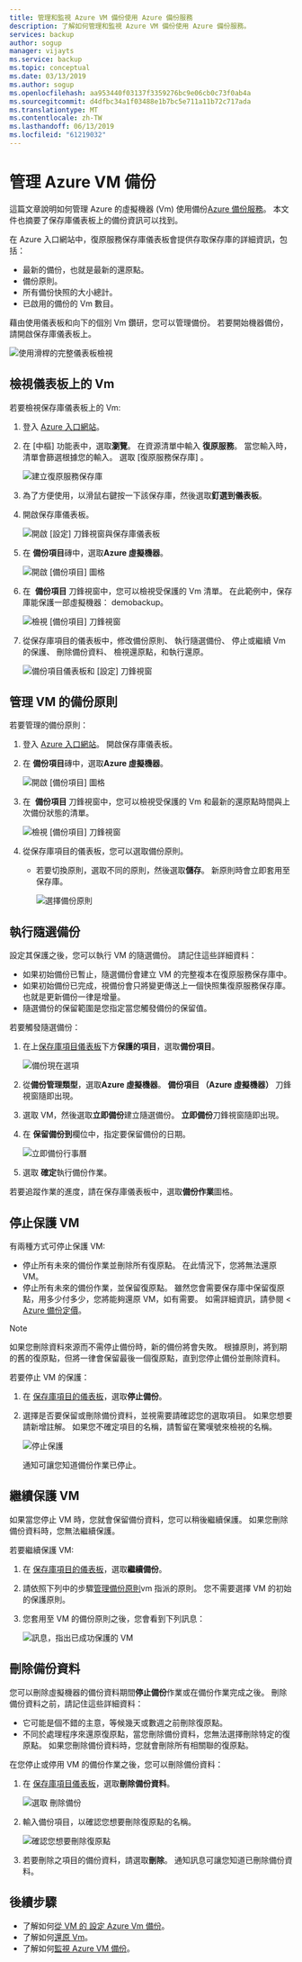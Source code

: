 ```yaml
---
title: 管理和監視 Azure VM 備份使用 Azure 備份服務
description: 了解如何管理和監視 Azure VM 備份使用 Azure 備份服務。
services: backup
author: sogup
manager: vijayts
ms.service: backup
ms.topic: conceptual
ms.date: 03/13/2019
ms.author: sogup
ms.openlocfilehash: aa953440f03137f3359276bc9e06cb0c73f0ab4a
ms.sourcegitcommit: d4dfbc34a1f03488e1b7bc5e711a11b72c717ada
ms.translationtype: MT
ms.contentlocale: zh-TW
ms.lasthandoff: 06/13/2019
ms.locfileid: "61219032"
---
```

# <a name="manage-azure-vm-backups"></a>管理 Azure VM 備份

這篇文章說明如何管理 Azure 的虛擬機器 (Vm) 使用備份[Azure 備份服務](backup-overview.md)。 本文件也摘要了保存庫儀表板上的備份資訊可以找到。


在 Azure 入口網站中，復原服務保存庫儀表板會提供存取保存庫的詳細資訊，包括：

* 最新的備份，也就是最新的還原點。
* 備份原則。
* 所有備份快照的大小總計。
* 已啟用的備份的 Vm 數目。

藉由使用儀表板和向下的個別 Vm 鑽研，您可以管理備份。 若要開始機器備份，請開啟保存庫儀表板上。

![使用滑桿的完整儀表板檢視](./media/backup-azure-manage-vms/bottom-slider.png)

## <a name="view-vms-on-the-dashboard"></a>檢視儀表板上的 Vm

若要檢視保存庫儀表板上的 Vm:

1. 登入 [Azure 入口網站](https://portal.azure.com/)。
2. 在 [中樞] 功能表中，選取**瀏覽**。 在資源清單中輸入 **復原服務**。 當您輸入時，清單會篩選根據您的輸入。 選取 [復原服務保存庫]  。

    ![建立復原服務保存庫](./media/backup-azure-manage-vms/browse-to-rs-vaults.png)

3. 為了方便使用，以滑鼠右鍵按一下該保存庫，然後選取**釘選到儀表板**。
4. 開啟保存庫儀表板。

    ![開啟 [設定] 刀鋒視窗與保存庫儀表板](./media/backup-azure-manage-vms/full-view-rs-vault.png)

5. 在 **備份項目**磚中，選取**Azure 虛擬機器**。

    ![開啟 [備份項目] 圖格](./media/backup-azure-manage-vms/contoso-vault-1606.png)

6. 在  **備份項目** 刀鋒視窗中，您可以檢視受保護的 Vm 清單。 在此範例中，保存庫能保護一部虛擬機器： demobackup。  

    ![檢視 [備份項目] 刀鋒視窗](./media/backup-azure-manage-vms/backup-items-blade-select-item.png)

7. 從保存庫項目的儀表板中，修改備份原則、 執行隨選備份、 停止或繼續 Vm 的保護、 刪除備份資料、 檢視還原點，和執行還原。

    ![備份項目儀表板和 [設定] 刀鋒視窗](./media/backup-azure-manage-vms/item-dashboard-settings.png)

## <a name="manage-backup-policy-for-a-vm"></a>管理 VM 的備份原則

若要管理的備份原則：

1. 登入 [Azure 入口網站](https://portal.azure.com/)。 開啟保存庫儀表板。
2. 在 **備份項目**磚中，選取**Azure 虛擬機器**。

    ![開啟 [備份項目] 圖格](./media/backup-azure-manage-vms/contoso-vault-1606.png)

3. 在  **備份項目** 刀鋒視窗中，您可以檢視受保護的 Vm 和最新的還原點時間與上次備份狀態的清單。

    ![檢視 [備份項目] 刀鋒視窗](./media/backup-azure-manage-vms/backup-items-blade-select-item.png)

4. 從保存庫項目的儀表板，您可以選取備份原則。

   * 若要切換原則，選取不同的原則，然後選取**儲存**。 新原則時會立即套用至保存庫。

     ![選擇備份原則](./media/backup-azure-manage-vms/backup-policy-create-new.png)

## <a name="run-an-on-demand-backup"></a>執行隨選備份
設定其保護之後，您可以執行 VM 的隨選備份。 請記住這些詳細資料：

- 如果初始備份已暫止，隨選備份會建立 VM 的完整複本在復原服務保存庫中。
- 如果初始備份已完成，視備份會只將變更傳送上一個快照集復原服務保存庫。 也就是更新備份一律是增量。
- 隨選備份的保留範圍是您指定當您觸發備份的保留值。

若要觸發隨選備份：

1. 在上[保存庫項目儀表板](#view-vms-on-the-dashboard)下方**保護的項目**，選取**備份項目**。

    ![備份現在選項](./media/backup-azure-manage-vms/backup-now-button.png)

2. 從**備份管理類型**，選取**Azure 虛擬機器**。 **備份項目 （Azure 虛擬機器）** 刀鋒視窗隨即出現。
3. 選取 VM，然後選取**立即備份**建立隨選備份。 **立即備份**刀鋒視窗隨即出現。
4. 在 **保留備份到**欄位中，指定要保留備份的日期。

    ![立即備份行事曆](./media/backup-azure-manage-vms/backup-now-check.png)

5. 選取 **確定**執行備份作業。

若要追蹤作業的進度，請在保存庫儀表板中，選取**備份作業**圖格。

## <a name="stop-protecting-a-vm"></a>停止保護 VM

有兩種方式可停止保護 VM:

- 停止所有未來的備份作業並刪除所有復原點。 在此情況下，您將無法還原 VM。
- 停止所有未來的備份作業，並保留復原點。 雖然您會需要保存庫中保留復原點，用多少付多少，您將能夠還原 VM，如有需要。 如需詳細資訊，請參閱 < [Azure 備份定價](https://azure.microsoft.com/pricing/details/backup/)。

>[!NOTE]
>如果您刪除資料來源而不需停止備份時，新的備份將會失敗。 根據原則，將到期的舊的復原點，但將一律會保留最後一個復原點，直到您停止備份並刪除資料。
>

若要停止 VM 的保護：

1. 在 [保存庫項目的儀表板](#view-vms-on-the-dashboard)，選取**停止備份**。
2. 選擇是否要保留或刪除備份資料，並視需要請確認您的選取項目。 如果您想要請新增註解。 如果您不確定項目的名稱，請暫留在驚嘆號來檢視的名稱。

    ![停止保護](./media/backup-azure-manage-vms/retain-or-delete-option.png)

     通知可讓您知道備份作業已停止。

## <a name="resume-protection-of-a-vm"></a>繼續保護 VM

如果當您停止 VM 時，您就會保留備份資料，您可以稍後繼續保護。 如果您刪除備份資料時，您無法繼續保護。

若要繼續保護 VM:

1. 在 [保存庫項目的儀表板](#view-vms-on-the-dashboard)，選取**繼續備份**。

2. 請依照下列中的步驟[管理備份原則](#manage-backup-policy-for-a-vm)vm 指派的原則。 您不需要選擇 VM 的初始的保護原則。
3. 您套用至 VM 的備份原則之後，您會看到下列訊息：

    ![訊息，指出已成功保護的 VM](./media/backup-azure-manage-vms/success-message.png)

## <a name="delete-backup-data"></a>刪除備份資料

您可以刪除虛擬機器的備份資料期間**停止備份**作業或在備份作業完成之後。 刪除備份資料之前，請記住這些詳細資料：

- 它可能是個不錯的主意，等候幾天或數週之前刪除復原點。
- 不同於處理程序來還原復原點，當您刪除備份資料，您無法選擇刪除特定的復原點。 如果您刪除備份資料時，您就會刪除所有相關聯的復原點。

在您停止或停用 VM 的備份作業之後，您可以刪除備份資料：


1. 在 [保存庫項目儀表板](#view-vms-on-the-dashboard)，選取**刪除備份資料**。

    ![選取 刪除備份](./media/backup-azure-manage-vms/delete-backup-buttom.png)

1. 輸入備份項目，以確認您想要刪除復原點的名稱。

    ![確認您想要刪除復原點](./media/backup-azure-manage-vms/item-verification-box.png)

1. 若要刪除之項目的備份資料，請選取**刪除**。 通知訊息可讓您知道已刪除備份資料。

## <a name="next-steps"></a>後續步驟
- 了解如何[從 VM 的 設定 Azure Vm 備份](backup-azure-vms-first-look-arm.md)。
- 了解如何[還原 Vm](backup-azure-arm-restore-vms.md)。
- 了解如何[監視 Azure VM 備份](backup-azure-monitor-vms.md)。
